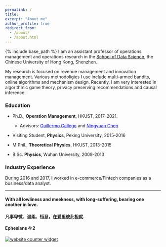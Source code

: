 ```yaml
---
permalink: /
title: 
excerpt: "About me"
author_profile: true
redirect_from: 
  - /about/
  - /about.html
---
```


{% include base_path %}
I am an assistant professor of operations management and operations research in the <a href="https://sds.cuhk.edu.cn/" target="_blank"><span style="color:black">School of Data Science</span></a>, the Chinese University of Hong Kong, Shenzhen.

My research is focused on revenue management and innovation management. Various methodoligies I use include multi-armed bandits, online algorithms and mechanism design. Recently, I am very interested in algorithmic game theory, privacy preserving recommendations and causal inference.

### Education
* Ph.D., **Operation Management**, HKUST, 2017-2021. 
  - Advisors: <a href="https://ieda.ust.hk/dfaculty/ggallego/" target="_blank"><span style="color:blue">Guillermo Gallego</span></a> and <a href="http://individual.utoronto.ca/ningyuanchen/" target="_blank"><span style="color:blue">Ningyuan Chen</span></a>.
  
* Visiting Student, **Physics**, Peking University, 2015-2016

* M.Phil., **Theoretical Physics**, HKUST, 2013-2015

* B.Sc. **Physics**, Wuhan University, 2009-2013

### Industry Experience
During 2016 and 2017, I worked in e-commerce/Fintech companies as a business/data analyst.




***
  
#### With all lowliness and meekness, with long-suffering, bearing one another in love. 
#### 凡事卑微、温柔、恒忍，在爱里彼此担就.
#### Ephesians 4:2

<div id="sfca65yz9mwqd6fhn1rfutkx62b9g3mbg36"></div><noscript><a href="https://www.freecounterstat.com" title="website counter widget"><img src="https://counter3.stat.ovh/private/freecounterstat.php?c=a65yz9mwqd6fhn1rfutkx62b9g3mbg36" border="0" title="website counter widget" alt="website counter widget"></a></noscript>


